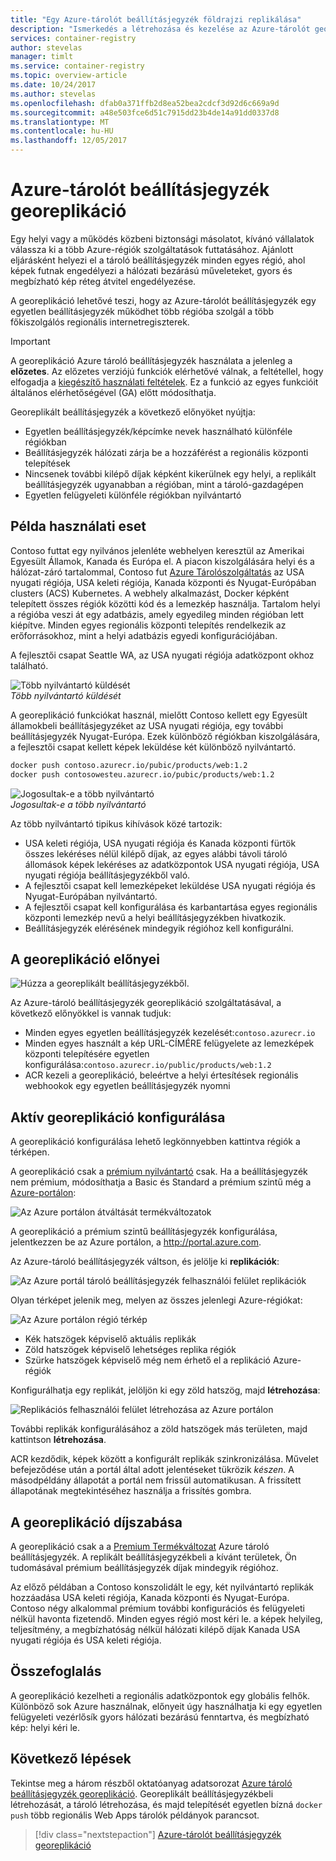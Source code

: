```yaml
---
title: "Egy Azure-tárolót beállításjegyzék földrajzi replikálása"
description: "Ismerkedés a létrehozása és kezelése az Azure-tárolót georeplikált nyilvántartó."
services: container-registry
author: stevelas
manager: timlt
ms.service: container-registry
ms.topic: overview-article
ms.date: 10/24/2017
ms.author: stevelas
ms.openlocfilehash: dfab0a371ffb2d8ea52bea2cdcf3d92d6c669a9d
ms.sourcegitcommit: a48e503fce6d51c7915dd23b4de14a91dd0337d8
ms.translationtype: MT
ms.contentlocale: hu-HU
ms.lasthandoff: 12/05/2017
---
```

# <a name="geo-replication-in-azure-container-registry"></a>Azure-tárolót beállításjegyzék georeplikáció

Egy helyi vagy a működés közbeni biztonsági másolatot, kívánó vállalatok válassza ki a több Azure-régiók szolgáltatások futtatásához. Ajánlott eljárásként helyezi el a tároló beállításjegyzék minden egyes régió, ahol képek futnak engedélyezi a hálózati bezárású műveleteket, gyors és megbízható kép réteg átvitel engedélyezése.

A georeplikáció lehetővé teszi, hogy az Azure-tárolót beállításjegyzék egy egyetlen beállításjegyzék működhet több régióba szolgál a több főkiszolgálós regionális internetregiszterek.

> [!IMPORTANT]
> A georeplikáció Azure tároló beállításjegyzék használata a jelenleg a **előzetes**. Az előzetes verziójú funkciók elérhetővé válnak, a feltétellel, hogy elfogadja a [kiegészítő használati feltételek](https://azure.microsoft.com/support/legal/preview-supplemental-terms/). Ez a funkció az egyes funkcióit általános elérhetőségével (GA) előtt módosíthatja.
>

Georeplikált beállításjegyzék a következő előnyöket nyújtja:

* Egyetlen beállításjegyzék/képcímke nevek használható különféle régiókban
* Beállításjegyzék hálózati zárja be a hozzáférést a regionális központi telepítések
* Nincsenek további kilépő díjak képként kikerülnek egy helyi, a replikált beállításjegyzék ugyanabban a régióban, mint a tároló-gazdagépen
* Egyetlen felügyeleti különféle régiókban nyilvántartó

## <a name="example-use-case"></a>Példa használati eset
Contoso futtat egy nyilvános jelenléte webhelyen keresztül az Amerikai Egyesült Államok, Kanada és Európa el. A piacon kiszolgálására helyi és a hálózat-záró tartalommal, Contoso fut [Azure Tárolószolgáltatás](/azure/container-service/kubernetes/) az USA nyugati régiója, USA keleti régiója, Kanada központi és Nyugat-Európában clusters (ACS) Kubernetes. A webhely alkalmazást, Docker képként telepített összes régiók közötti kód és a lemezkép használja. Tartalom helyi a régióba veszi át egy adatbázis, amely egyedileg minden régióban lett kiépítve. Minden egyes regionális központi telepítés rendelkezik az erőforrásokhoz, mint a helyi adatbázis egyedi konfigurációjában.

A fejlesztői csapat Seattle WA, az USA nyugati régiója adatközpont okhoz található.

![Több nyilvántartó küldését](media/container-registry-geo-replication/before-geo-replicate.png)<br />*Több nyilvántartó küldését*

A georeplikáció funkciókat használ, mielőtt Contoso kellett egy Egyesült államokbeli beállításjegyzéket az USA nyugati régiója, egy további beállításjegyzék Nyugat-Európa. Ezek különböző régiókban kiszolgálására, a fejlesztői csapat kellett képek leküldése két különböző nyilvántartó.

```bash
docker push contoso.azurecr.io/pubic/products/web:1.2
docker push contosowesteu.azurecr.io/pubic/products/web:1.2
```
![Jogosultak-e a több nyilvántartó](media/container-registry-geo-replication/before-geo-replicate-pull.png)<br />*Jogosultak-e a több nyilvántartó*

Az több nyilvántartó tipikus kihívások közé tartozik:

* USA keleti régiója, USA nyugati régiója és Kanada központi fürtök összes lekéréses nélül kilépő díjak, az egyes alábbi távoli tároló állomások képek lekéréses az adatközpontok USA nyugati régiója, USA nyugati régiója beállításjegyzékből való.
* A fejlesztői csapat kell lemezképeket leküldése USA nyugati régiója és Nyugat-Európában nyilvántartó.
* A fejlesztői csapat kell konfigurálása és karbantartása egyes regionális központi lemezkép nevű a helyi beállításjegyzékben hivatkozik.
* Beállításjegyzék elérésének mindegyik régióhoz kell konfigurálni.

## <a name="benefits-of-geo-replication"></a>A georeplikáció előnyei

![Húzza a georeplikált beállításjegyzékből.](media/container-registry-geo-replication/after-geo-replicate-pull.png)

Az Azure-tároló beállításjegyzék georeplikáció szolgáltatásával, a következő előnyökkel is vannak tudjuk:

* Minden egyes egyetlen beállításjegyzék kezelését:`contoso.azurecr.io`
* Minden egyes használt a kép URL-CÍMÉRE felügyelete az lemezképek központi telepítésére egyetlen konfigurálása:`contoso.azurecr.io/public/products/web:1.2`
* ACR kezeli a georeplikáció, beleértve a helyi értesítések regionális webhookok egy egyetlen beállításjegyzék nyomni

## <a name="configure-geo-replication"></a>Aktív georeplikáció konfigurálása
A georeplikáció konfigurálása lehető legkönnyebben kattintva régiók a térképen.

A georeplikáció csak a [prémium nyilvántartó](container-registry-skus.md) csak. Ha a beállításjegyzék nem prémium, módosíthatja a Basic és Standard a prémium szintű még a [Azure-portálon](https://portal.azure.com):

![Az Azure portálon átváltását termékváltozatok](media/container-registry-skus/update-registry-sku.png)

A georeplikáció a prémium szintű beállításjegyzék konfigurálása, jelentkezzen be az Azure portálon, a http://portal.azure.com.

Az Azure-tároló beállításjegyzék váltson, és jelölje ki **replikációk**:

![Az Azure portál tároló beállításjegyzék felhasználói felület replikációk](media/container-registry-geo-replication/registry-services.png)

Olyan térképet jelenik meg, melyen az összes jelenlegi Azure-régiókat:

 ![Az Azure portálon régió térkép](media/container-registry-geo-replication/registry-geo-map.png)

* Kék hatszögek képviselő aktuális replikák
* Zöld hatszögek képviselő lehetséges replika régiók
* Szürke hatszögek képviselő még nem érhető el a replikáció Azure-régiók

Konfigurálhatja egy replikát, jelöljön ki egy zöld hatszög, majd **létrehozása**:

 ![Replikációs felhasználói felület létrehozása az Azure portálon](media/container-registry-geo-replication/create-replication.png)

További replikák konfigurálásához a zöld hatszögek más területen, majd kattintson **létrehozása**.

ACR kezdődik, képek között a konfigurált replikák szinkronizálása. Művelet befejeződése után a portál által adott jelentéseket tükrözik *készen*. A másodpéldány állapotát a portál nem frissül automatikusan. A frissített állapotának megtekintéséhez használja a frissítés gombra.

## <a name="geo-replication-pricing"></a>A georeplikáció díjszabása

A georeplikáció csak a a [Premium Termékváltozat](container-registry-skus.md#premium) Azure tároló beállításjegyzék. A replikált beállításjegyzékbeli a kívánt területek, Ön tudomásával prémium beállításjegyzék díjak mindegyik régióhoz.

Az előző példában a Contoso konszolidált le egy, két nyilvántartó replikák hozzáadása USA keleti régiója, Kanada központi és Nyugat-Európa. Contoso négy alkalommal prémium további konfigurációs és felügyeleti nélkül havonta fizetendő. Minden egyes régió most kéri le. a képek helyileg, teljesítmény, a megbízhatóság nélkül hálózati kilépő díjak Kanada USA nyugati régiója és USA keleti régiója.

## <a name="summary"></a>Összefoglalás

A georeplikáció kezelheti a regionális adatközpontok egy globális felhők. Különböző sok Azure használnak, előnyeit úgy használhatja ki egy egyetlen felügyeleti vezérlősík gyors hálózati bezárású fenntartva, és megbízható kép: helyi kéri le.

## <a name="next-steps"></a>Következő lépések

Tekintse meg a három részből oktatóanyag adatsorozat [Azure tároló beállításjegyzék georeplikáció](container-registry-tutorial-prepare-registry.md). Georeplikált beállításjegyzékbeli létrehozását, a tároló létrehozása, és majd telepítését egyetlen bízná `docker push` több regionális Web Apps tárolók példányok parancsot.

> [!div class="nextstepaction"]
> [Azure-tárolót beállításjegyzék georeplikáció](container-registry-tutorial-prepare-registry.md)